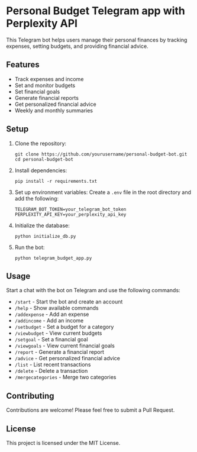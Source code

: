 # Personal Budget Telegram app with Perplexity API

This Telegram bot helps users manage their personal finances by tracking expenses, setting budgets, and providing financial advice.

## Features

- Track expenses and income
- Set and monitor budgets
- Set financial goals
- Generate financial reports
- Get personalized financial advice
- Weekly and monthly summaries

## Setup

1. Clone the repository:
   ```
   git clone https://github.com/yourusername/personal-budget-bot.git
   cd personal-budget-bot
   ```

2. Install dependencies:
   ```
   pip install -r requirements.txt
   ```

3. Set up environment variables:
   Create a `.env` file in the root directory and add the following:
   ```
   TELEGRAM_BOT_TOKEN=your_telegram_bot_token
   PERPLEXITY_API_KEY=your_perplexity_api_key
   ```

4. Initialize the database:
   ```
   python initialize_db.py
   ```

5. Run the bot:
   ```
   python telegram_budget_app.py
   ```

## Usage

Start a chat with the bot on Telegram and use the following commands:

- `/start` - Start the bot and create an account
- `/help` - Show available commands
- `/addexpense` - Add an expense
- `/addincome` - Add an income
- `/setbudget` - Set a budget for a category
- `/viewbudget` - View current budgets
- `/setgoal` - Set a financial goal
- `/viewgoals` - View current financial goals
- `/report` - Generate a financial report
- `/advice` - Get personalized financial advice
- `/list` - List recent transactions
- `/delete` - Delete a transaction
- `/mergecategories` - Merge two categories

## Contributing

Contributions are welcome! Please feel free to submit a Pull Request.

## License

This project is licensed under the MIT License.
